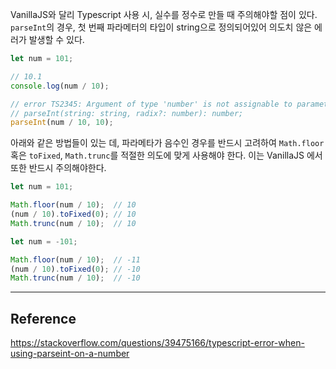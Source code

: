 VanillaJS와 달리 Typescript 사용 시, 실수를 정수로 만들 때 주의해야할 점이 있다.
`parseInt`의 경우, 첫 번째 파라메터의 타입이 string으로 정의되어있어 의도치 않은 에러가 발생할 수 있다.

``` javascript
let num = 101;

// 10.1
console.log(num / 10);

// error TS2345: Argument of type 'number' is not assignable to parameter of type 'string'.
// parseInt(string: string, radix?: number): number;
parseInt(num / 10, 10); 
```

아래와 같은 방법들이 있는 데, 
파라메타가 음수인 경우를 반드시 고려하여 
`Math.floor` 혹은 `toFixed`, `Math.trunc`를 적절한 의도에 맞게 사용해야 한다.
이는 VanillaJS 에서 또한 반드시 주의해야한다.

``` javascript
let num = 101;

Math.floor(num / 10);  // 10
(num / 10).toFixed(0); // 10
Math.trunc(num / 10);  // 10

let num = -101;

Math.floor(num / 10);  // -11
(num / 10).toFixed(0); // -10 
Math.trunc(num / 10);  // -10
```

---
## Reference
https://stackoverflow.com/questions/39475166/typescript-error-when-using-parseint-on-a-number
